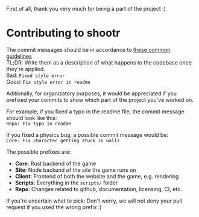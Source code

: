 First of all, thank you very much for being a part of the project :)

# Contributing to shootr
The commit messages should be in accordance to [these common guidelines](https://github.com/erlang/otp/wiki/writing-good-commit-messages)  
TL;DR: Write them as a description of what happens to the codebase once they're applied.  
Bad: `Fixed style error`  
Good: `Fix style error in readme`

Aditionally, for organizatory purposes, it would be appreciated if you prefixed your commits to show which part of the project you've worked on. 

For example, if you fixed a typo in the readme file, the commit message should look like this:   
`Repo: Fix typo in readme`

If you fixed a physics bug, a possible commit message would be:  
`Core: Fix character getting stuck in walls`

The possible prefixes are:
 - **Core**: Rust backend of the game
 - **Site**: Node backend of the site the game runs on
 - **Client**: Frontend of both the website and the game, e.g. rendering
 - **Scripts**: Everything in the `scripts/` folder
 - **Repo**: Changes related to github, documentation, licensing, CI, etc.
 
 If you're uncertain what to pick: Don't worry, we will not deny your pull request if you used the wrong prefix :)
